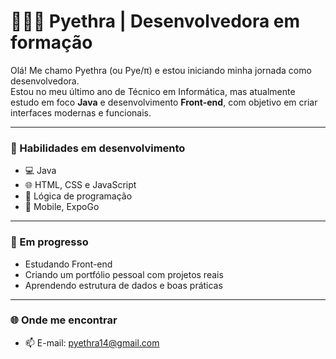 # 👩🏽‍💻 Pyethra | Desenvolvedora em formação

Olá! Me chamo Pyethra (ou Pye/π) e estou iniciando minha jornada como desenvolvedora.  
Estou no meu último ano de Técnico em Informática, mas atualmente estudo em foco **Java** e desenvolvimento **Front-end**, com objetivo em criar interfaces modernas e funcionais.

---

### 🚀 Habilidades em desenvolvimento
- 💻 Java
- 🌐 HTML, CSS e JavaScript
- 🧠 Lógica de programação
- 📱   Mobile, ExpoGo

---

### 🎯 Em progresso
- Estudando Front-end
- Criando um portfólio pessoal com projetos reais
- Aprendendo estrutura de dados e boas práticas

---

### 🌐 Onde me encontrar
- 📫 E-mail: pyethra14@gmail.com
